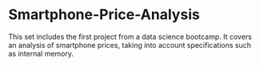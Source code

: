# Smartphone-Price-Analysis
This set includes the first project from a data science bootcamp. It covers an analysis of smartphone prices, taking into account specifications such as internal memory.
